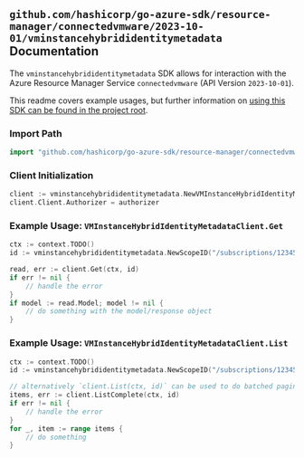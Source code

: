 
## `github.com/hashicorp/go-azure-sdk/resource-manager/connectedvmware/2023-10-01/vminstancehybrididentitymetadata` Documentation

The `vminstancehybrididentitymetadata` SDK allows for interaction with the Azure Resource Manager Service `connectedvmware` (API Version `2023-10-01`).

This readme covers example usages, but further information on [using this SDK can be found in the project root](https://github.com/hashicorp/go-azure-sdk/tree/main/docs).

### Import Path

```go
import "github.com/hashicorp/go-azure-sdk/resource-manager/connectedvmware/2023-10-01/vminstancehybrididentitymetadata"
```


### Client Initialization

```go
client := vminstancehybrididentitymetadata.NewVMInstanceHybridIdentityMetadataClientWithBaseURI("https://management.azure.com")
client.Client.Authorizer = authorizer
```


### Example Usage: `VMInstanceHybridIdentityMetadataClient.Get`

```go
ctx := context.TODO()
id := vminstancehybrididentitymetadata.NewScopeID("/subscriptions/12345678-1234-9876-4563-123456789012/resourceGroups/some-resource-group")

read, err := client.Get(ctx, id)
if err != nil {
	// handle the error
}
if model := read.Model; model != nil {
	// do something with the model/response object
}
```


### Example Usage: `VMInstanceHybridIdentityMetadataClient.List`

```go
ctx := context.TODO()
id := vminstancehybrididentitymetadata.NewScopeID("/subscriptions/12345678-1234-9876-4563-123456789012/resourceGroups/some-resource-group")

// alternatively `client.List(ctx, id)` can be used to do batched pagination
items, err := client.ListComplete(ctx, id)
if err != nil {
	// handle the error
}
for _, item := range items {
	// do something
}
```
